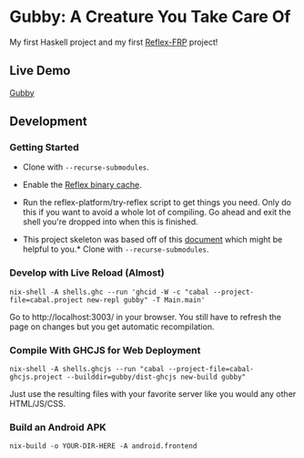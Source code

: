 # Gubby: A Creature You Take Care Of

My first Haskell project and my first [Reflex-FRP](https://reflex-frp.org/) project!

## Live Demo

[Gubby](https://wunderbrick.github.io/gubby/)

## Development

### Getting Started

* Clone with `--recurse-submodules`.

* Enable the [Reflex binary cache](https://github.com/reflex-frp/reflex-platform/blob/develop/notes/NixOS.md).

* Run the reflex-platform/try-reflex script to get things you need. Only do this if you want to avoid a whole lot of compiling. Go ahead and exit the shell you're dropped into when this is finished.

* This project skeleton was based off of this [document](https://github.com/reflex-frp/reflex-platform/blob/develop/docs/project-development.rst) which might be helpful to you.* Clone with `--recurse-submodules`.

### Develop with Live Reload (Almost)

`nix-shell -A shells.ghc --run 'ghcid -W -c "cabal --project-file=cabal.project new-repl gubby" -T Main.main'`

Go to http://localhost:3003/ in your browser. You still have to refresh the page on changes but you get automatic recompilation.

### Compile With GHCJS for Web Deployment

`nix-shell -A shells.ghcjs --run "cabal --project-file=cabal-ghcjs.project --builddir=gubby/dist-ghcjs new-build gubby"`

Just use the resulting files with your favorite server like you would any other HTML/JS/CSS.

### Build an Android APK

`nix-build -o YOUR-DIR-HERE -A android.frontend`
